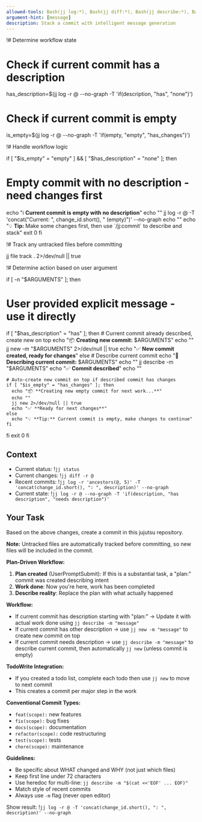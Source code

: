 ```yaml
---
allowed-tools: Bash(jj log:*), Bash(jj diff:*), Bash(jj describe:*), Bash(jj new:*), Bash(jj status:*)
argument-hint: [message]
description: Stack a commit with intelligent message generation
---
```


!# Determine workflow state

# Check if current commit has a description

has_description=$(jj log -r @ --no-graph -T 'if(description, "has", "none")')

# Check if current commit is empty

is_empty=$(jj log -r @ --no-graph -T 'if(empty, "empty", "has_changes")')

!# Handle workflow logic

if [ "$is_empty" = "empty" ] && [ "$has_description" = "none" ]; then

# Empty commit with no description - need changes first

echo "ℹ️ **Current commit is empty with no description**"
echo ""
jj log -r @ -T 'concat("Current: ", change_id.short(), " (empty)")' --no-graph
echo ""
echo "💡 **Tip:** Make some changes first, then use \`/jj:commit\` to describe and stack"
exit 0
fi

!# Track any untracked files before committing

jj file track . 2>/dev/null || true

!# Determine action based on user argument

if [ -n "$ARGUMENTS" ]; then

# User provided explicit message - use it directly

if [ "$has_description" = "has" ]; then # Current commit already described, create new on top
echo "📦 **Creating new commit:** $ARGUMENTS"
    echo ""
    jj new -m "$ARGUMENTS" 2>/dev/null || true
echo "✅ **New commit created, ready for changes**"
else # Describe current commit
echo "📝 **Describing current commit:** $ARGUMENTS"
    echo ""
    jj describe -m "$ARGUMENTS"
echo "✅ **Commit described**"
echo ""

    # Auto-create new commit on top if described commit has changes
    if [ "$is_empty" = "has_changes" ]; then
      echo "📦 **Creating new empty commit for next work...**"
      echo ""
      jj new 2>/dev/null || true
      echo "✅ **Ready for next changes**"
    else
      echo "💡 **Tip:** Current commit is empty, make changes to continue"
    fi

fi
exit 0
fi

## Context

- Current status: !`jj status`
- Current changes: !`jj diff -r @`
- Recent commits: !`jj log -r 'ancestors(@, 5)' -T 'concat(change_id.short(), ": ", description)' --no-graph`
- Current state: !`jj log -r @ --no-graph -T 'if(description, "has description", "needs description")'`

## Your Task

Based on the above changes, create a commit in this jujutsu repository.

**Note:** Untracked files are automatically tracked before committing, so new files will be included in the commit.

**Plan-Driven Workflow:**

1. **Plan created** (UserPromptSubmit): If this is a substantial task, a "plan:" commit was created describing intent
2. **Work done**: Now you're here, work has been completed
3. **Describe reality**: Replace the plan with what actually happened

**Workflow:**

- If current commit has description starting with "plan:" → Update it with actual work done using `jj describe -m "message"`
- If current commit has other description → use `jj new -m "message"` to create new commit on top
- If current commit needs description → use `jj describe -m "message"` to describe current commit, then automatically `jj new` (unless commit is empty)

**TodoWrite Integration:**

- If you created a todo list, complete each todo then use `jj new` to move to next commit
- This creates a commit per major step in the work

**Conventional Commit Types:**

- `feat(scope):` new features
- `fix(scope):` bug fixes
- `docs(scope):` documentation
- `refactor(scope):` code restructuring
- `test(scope):` tests
- `chore(scope):` maintenance

**Guidelines:**

- Be specific about WHAT changed and WHY (not just which files)
- Keep first line under 72 characters
- Use heredoc for multi-line: `jj describe -m "$(cat <<'EOF' ... EOF)"`
- Match style of recent commits
- Always use `-m` flag (never open editor)

Show result: !`jj log -r @ -T 'concat(change_id.short(), ": ", description)' --no-graph`
